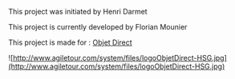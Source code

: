 This project was initiated by Henri Darmet

This project is currently developed by Florian Mounier

This project is made for : [Objet Direct](http://www.objetdirect.com)


![http://www.agiletour.com/system/files/logoObjetDirect-HSG.jpg](http://www.agiletour.com/system/files/logoObjetDirect-HSG.jpg)